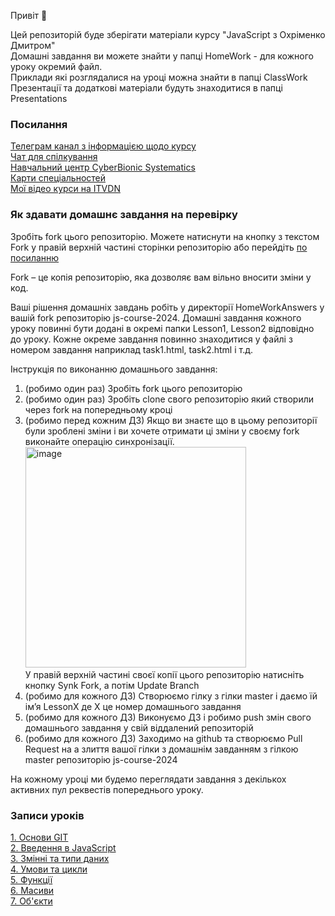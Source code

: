 Привіт 👋

Цей репозиторій буде зберігати матеріали курсу "JavaScript з Охріменко Дмитром" <br>
Домашні завдання ви можете знайти у папці HomeWork - для кожного уроку окремий файл.<br>
Приклади які розглядалися на уроці можна знайти в папці ClassWork<br>
Презентації та додаткові матеріали будуть знаходитися в папці Presentations<br>

### Посилання
[Телеграм канал з інформацією щодо курсу](https://t.me/js_course_cbs)<br>
[Чат для спілкування](https://t.me/+tVRybZbaI_k1ZThi)<br>
[Навчальний центр CyberBionic Systematics](https://edu.cbsystematics.com/)<br>
[Карти спеціальностей](https://edu.cbsystematics.com/ua/roadmap)<br>
[Мої відео курси на ITVDN](https://itvdn.com/ua/catalog/author/dmitriy-okhrimenko)<br>

### Як здавати домашнє завдання на перевірку

Зробіть fork цього репозиторію. Можете натиснути на кнопку з текстом Fork у правій верхній частині сторінки репозиторію або перейдіть [по посиланню](https://github.com/d-okhrimenko/js-course-2024/fork) 

Fork – це копія репозиторію, яка дозволяє вам вільно вносити зміни у код.

Ваші рішення домашніх завдань робіть у директорії HomeWorkAnswers у вашій fork репозиторію js-course-2024. Домашні завдання кожного уроку повинні бути додані в окремі папки Lesson1, Lesson2 відповідно до уроку. Кожне окреме завдання повинно знаходитися у файлі з номером завдання наприклад task1.html, task2.html і т.д.

Інструкція по виконанню домашнього завдання: <br />
<ol>
  <li>(робимо один раз) Зробіть fork цього репозиторію </li>
  <li>(робимо один раз) Зробіть clone свого репозиторію який створили через fork на попередньому кроці</li>
  <li>(робимо перед кожним ДЗ) Якщо ви знаєте що в цьому репозиторії були зроблені зміни і ви хочете отримати ці зміни у своєму fork виконайте операцію синхронізації.
  <br><img width="353" alt="image" src="https://github.com/user-attachments/assets/baa46d84-75df-4a00-b684-56aec81810a1"><br>
    У правій верхній частині своєї копії цього репозиторію натисніть кнопку Synk Fork, а потім Update Branch</li>
  <li>(робимо для кожного ДЗ) Створюємо гілку з гілки master і даємо їй імʼя LessonX де X це номер домашнього завдання</li>
  <li>(робимо для кожного ДЗ) Виконуємо ДЗ і робимо push змін свого домашнього завдання у свій віддалений репозиторій</li>
  <li>(робимо для кожного ДЗ) Заходимо на github та створюємо Pull Request на а злиття вашої гілки з домашнім завданням з гілкою master репозиторію js-course-2024 </li>
</ol>

На кожному уроці ми будемо переглядати завдання з декількох активних пул реквестів попереднього уроку.

### Записи уроків
[1. Основи GIT](https://www.youtube.com/watch?v=8Udwdb2Mbd4) <br>
[2. Введення в JavaScript](https://www.youtube.com/live/Rp3aT2bEE24?si=9gcZfC3J6a4nSFNj) <br>
[3. Змінні та типи даних](https://www.youtube.com/watch?v=_-lYklatsts) <br>
[4. Умови та цикли](https://www.youtube.com/watch?v=q8DX0yrijmQ) <br>
[5. Функції](https://www.youtube.com/watch?v=F2m-A9RzsgU) <br>
[6. Масиви](https://www.youtube.com/watch?v=8anASKTZDBo) <br>
[7. Об'єкти](https://www.youtube.com/watch?v=qyjCjuWF9PU)<br />


